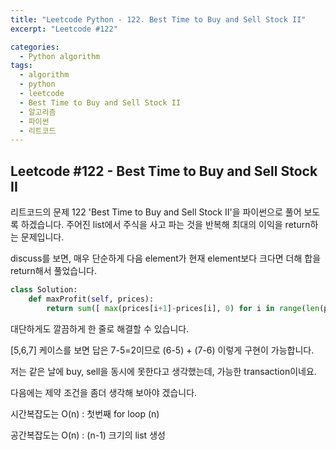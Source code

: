 ```yaml
---
title: "Leetcode Python - 122. Best Time to Buy and Sell Stock II"
excerpt: "Leetcode #122"

categories:
  - Python algorithm
tags:
  - algorithm
  - python
  - leetcode
  - Best Time to Buy and Sell Stock II
  - 알고리즘
  - 파이썬
  - 리트코드
---
```


## Leetcode #122 - Best Time to Buy and Sell Stock II
리트코드의 문제 122 'Best Time to Buy and Sell Stock II'을 파이썬으로 풀어 보도록 하겠습니다. 
주어진 list에서 주식을 사고 파는 것을 반복해 최대의 이익을 return하는 문제입니다.

discuss를 보면, 매우 단순하게 다음 element가 현재 element보다 크다면 더해 합을 return해서 풀었습니다.

```python
class Solution:
    def maxProfit(self, prices):        
        return sum([ max(prices[i+1]-prices[i], 0) for i in range(len(prices)-1)])
```
대단하게도 깔끔하게 한 줄로 해결할 수 있습니다. 

[5,6,7] 케이스를 보면
답은 7-5=2이므로 (6-5) + (7-6) 이렇게 구현이 가능합니다.

저는 같은 날에 buy, sell을 동시에 못한다고 생각했는데, 가능한 transaction이네요.

다음에는 제약 조건을 좀더 생각해 보아야 겠습니다.

시간복잡도는 O(n) : 첫번째 for loop (n)

공간복잡도는 O(n) : (n-1) 크기의 list 생성

